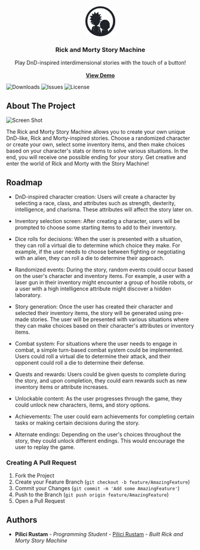 <br/>
<p align="center">
  <a href="https://github.com/Unique-Character-Sequence/rickandmorty-story-machine">
    <img src="https://github.com/Unique-Character-Sequence/rickandmorty-story-machine/blob/master/src/assets/RaM_API_logo.png?raw=true" alt="Logo" width="80" height="80">
  </a>

  <h3 align="center">Rick and Morty Story Machine</h3>

  <p align="center">
    Play DnD-inspired interdimensional stories with the touch of a button!
    <br/>
    <br/>
    <a href="https://rickandmorty-story-machine.netlify.app"><strong>View Demo</strong></a>
  </p>
</p>

![Downloads](https://img.shields.io/github/downloads/Unique-Character-Sequence/rickandmorty-story-machine/total) ![Issues](https://img.shields.io/github/issues/Unique-Character-Sequence/rickandmorty-story-machine) ![License](https://img.shields.io/github/license/Unique-Character-Sequence/rickandmorty-story-machine) 

## About The Project

![Screen Shot](https://i.imgur.com/pPhvhk6.png)

The Rick and Morty Story Machine allows you to create your own unique DnD-like, Rick and Morty-inspired stories. Choose a randomized character or create your own, select some inventory items, and then make choices based on your character's stats or items to solve various situations. In the end, you will receive one possible ending for your story. Get creative and enter the world of Rick and Morty with the Story Machine!

## Roadmap

* DnD-inspired character creation: Users will create a character by selecting a race, class, and attributes such as strength, dexterity, intelligence, and charisma. These attributes will affect the story later on.

* Inventory selection screen: After creating a character, users will be prompted to choose some starting items to add to their inventory.

* Dice rolls for decisions: When the user is presented with a situation, they can roll a virtual die to determine which choice they make. For example, if the user needs to choose between fighting or negotiating with an alien, they can roll a die to determine their approach.

* Randomized events: During the story, random events could occur based on the user's character and inventory items. For example, a user with a laser gun in their inventory might encounter a group of hostile robots, or a user with a high intelligence attribute might discover a hidden laboratory.

* Story generation: Once the user has created their character and selected their inventory items, the story will be generated using pre-made stories. The user will be presented with various situations where they can make choices based on their character's attributes or inventory items.

* Combat system: For situations where the user needs to engage in combat, a simple turn-based combat system could be implemented. Users could roll a virtual die to determine their attack, and their opponent could roll a die to determine their defense.

* Quests and rewards: Users could be given quests to complete during the story, and upon completion, they could earn rewards such as new inventory items or attribute increases.

* Unlockable content: As the user progresses through the game, they could unlock new characters, items, and story options.

* Achievements: The user could earn achievements for completing certain tasks or making certain decisions during the story.

* Alternate endings: Depending on the user's choices throughout the story, they could unlock different endings. This would encourage the user to replay the game.

### Creating A Pull Request

1. Fork the Project
2. Create your Feature Branch (`git checkout -b feature/AmazingFeature`)
3. Commit your Changes (`git commit -m 'Add some AmazingFeature'`)
4. Push to the Branch (`git push origin feature/AmazingFeature`)
5. Open a Pull Request

## Authors

* **Pilici Rustam** - *Programming Student* - [Pilici Rustam](https://github.com/Unique-Character-Sequence/) - *Built Rick and Morty Story Machine*
